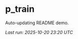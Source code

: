 # p_train

Auto-updating README demo.

<!--START_SECTION:status-->
_Last run: 2025-10-20 23:20 UTC_
<!--END_SECTION:status-->

































































































































































































































































































































































































































































































































































































































































































































































































































































































































































































































































































































































































































































































































































